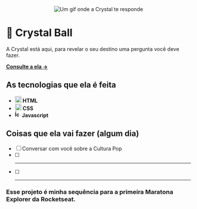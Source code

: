 <div align=center>
  <img src="https://user-images.githubusercontent.com/79858234/192415114-42348ed7-f9d8-4932-831a-f5aa0e420adb.gif" alt="Um gif onde a Crystal te responde" />
</div>

# 🔮 Crystal Ball

A Crystal está aqui, para revelar o seu destino uma pergunta você deve fazer.

<strong><a href="https://poveii.github.io/crystal-ball/">Consulte a ela →</a></strong>

## As tecnologias que ela é feita

- <strong>
    <img src="https://cdn.jsdelivr.net/gh/devicons/devicon/icons/html5/html5-original.svg" alt="Ícone do HTML5" style="width: 18px;" /> 
      HTML
  </strong>
- <strong>
    <img src="https://cdn.jsdelivr.net/gh/devicons/devicon/icons/css3/css3-original.svg" alt="Ícone do CSS3" style="width: 18px;" /> 
      CSS
  </strong>
- <strong>
     <img src="https://cdn.jsdelivr.net/gh/devicons/devicon/icons/javascript/javascript-original.svg" alt="Ícone do Javascript" style="width: 16px;" /> 
      Javascript
  </strong>

## Coisas que ela vai fazer (algum dia)

- [ ] Conversar com você sobre a Cultura Pop
- [ ] ***
- [ ] ***

### Esse projeto é minha sequência para a primeira Maratona Explorer da Rocketseat.
